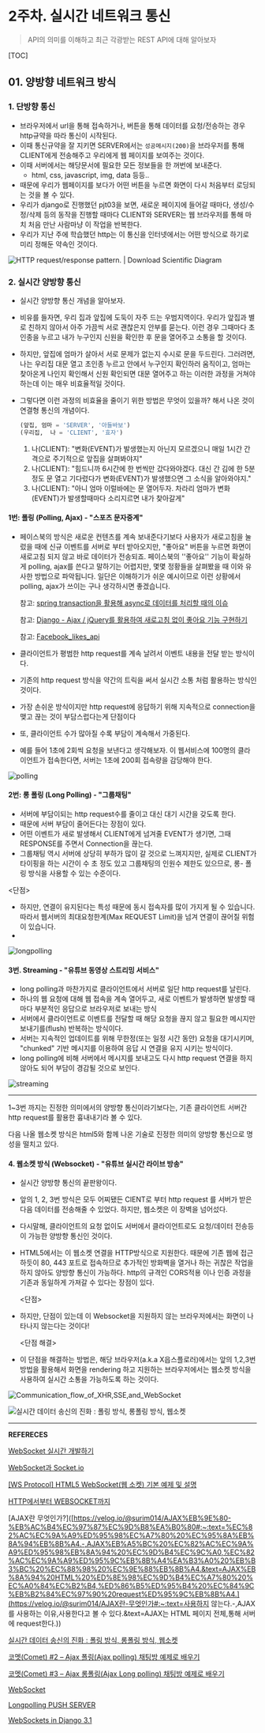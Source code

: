 # 2주차. 실시간 네트워크 통신 

> API의 의미를 이해하고 최근 각광받는 REST API에 대해 알아보자

[TOC]

## 01. 양방향 네트워크 방식

### 1. 단방향 통신

- 브라우저에서 url을 통해 접속하거나, 버튼을 통해 데이터를 요청/전송하는 경우 http규약을 따라 통신이 시작된다.
- 이때 통신규약을 잘 지키면 SERVER에서는 `성공메시지(200)`을 브라우저를 통해 CLIENT에게 전송해주고 우리에게 웹 페이지를 보여주는 것이다.
- 이때 서버에서는 해당문서에 필요한 모든 정보들을 한 꺼번에 보내준다. 
  - html, css, javascript, img, data 등등..
- 때문에 우리가 웹페이지를 보다가 어떤 버튼을 누르면 화면이 다시 처음부터 로딩되는 것을 볼 수 있다. 
- 우리가 django로 진행했던 pjt03을 보면, 새로운 페이지에 들어갈 때마다, 생성/수정/삭제 등의 동작을 진행할 때마다 CLIENT와 SERVER는 웹 브라우저를 통해 마치 처음 만난 사람마냥 이 작업을 반복한다.
-  우리가 지난 주에 학습했던 http는 이 통신을 인터넷에서는 어떤 방식으로 하기로 미리 정해둔 약속인 것이다. 

![HTTP request/response pattern. | Download Scientific Diagram](https://www.researchgate.net/publication/308387942/figure/fig1/AS:409566736076803@1474659727403/HTTP-request-response-pattern.png)



### 2. 실시간 양방향 통신

- 실시간 양방향 통신 개념을 알아보자.

- 비유를 들자면, 우리 집과 앞집에 도둑이 자주 드는 우범지역이다. 우리가 앞집과 별로 친하지 않아서 아주 가끔씩 서로 괜찮은지 안부를 묻는다. 이런 경우 그때마다 초인종을 누르고 내가 누구인지 신원을 확인한 후 문을 열어주고 소통을 할 것이다.

- 하지만, 앞집에 엄마가 살아서 서로 문제가 없는지 수시로 문을 두드린다. 그러려면, 나는 우리집 대문 열고 초인종 누르고 안에서 누구인지 확인하러 움직이고, 엄마는 찾아온게 나인지 확인해서 신원 확인되면 대문 열어주고 하는 이러한 과정을 거쳐야 하는데 이는 매우 비효율적일 것이다. 

- 그렇다면 이런 과정의 비효율을 줄이기 위한 방법은 무엇이 있을까? 해서 나온 것이 연결형 통신의 개념이다. 

  ```python
  (앞집, 엄마 = 'SERVER', '아들바보')
  (우리집,  나 = 'CLIENT', '효자')
  ```

  1. 나(CLIENT): "변화(EVENT)가 발생했는지 아닌지 모르겠으니 매일 1시간 간격으로 주기적으로 앞집을 살펴봐야지"
  2. 나(CLIENT): "힘드니까 6시간에 한 번씩만 갔다와야겠다. 대신 간 김에 한 5분정도 문 열고 기다렸다가 변화(EVENT)가 발생했으면 그 소식을 알아와야지."
  3. 나(CLIENT): "아니 엄마 이럴바에는 문 열어두자. 차라리 엄마가 변화(EVENT)가 발생할때마다 소리지르면 내가 찾아갈게"



#### 1번: 폴링 (Polling, Ajax) - "스포츠 문자중계" 

- 페이스북의 방식은 새로운 컨텐츠를 계속 보내준다기보다 사용자가 새로고침을 눌렀을 때에 신규 이벤트를 서버로 부터 받아오지만, "좋아요" 버튼을 누르면 화면이 새로고침 되지 않고 바로 데이터가 전송되죠. 페이스북의 ''좋아요'' 기능이 확실하게 polling, ajax를 쓴다고 말하기는 어렵지만, 몇몇 정황들을 살펴봤을 때 이와 유사한 방법으로 파악됩니다. 일단은 이해하기가 쉬운 예시이므로 이런 상황에서 polling, ajax가 쓰이는 구나 생각하시면 좋겠습니다.

  참고: [spring transaction을 활용해 async로 데이터를 처리할 때의 이슈](https://www.slipp.net/questions/123)

  참고: [Django - Ajax / jQuery를 활용하여 새로고침 없이 좋아요 기능 구현하기](https://wayhome25.github.io/django/2017/06/25/django-ajax-like-button/)

  참고: [Facebook_likes_api](https://developers.facebook.com/docs/graph-api/reference/v8.0/object/likes)

- 클라이언트가 평범한 http request를 계속 날려서 이벤트 내용을 전달 받는 방식이다.

- 기존의 http request 방식을 약간의 트릭을 써서 실시간 소통 처럼 활용하는 방식인 것이다.

- 가장 손쉬운 방식이지만 http request에 응답하기 위해 지속적으로 connection을 맺고 끊는 것이 부담스럽다는게 단점이다

- 또, 클라이언트 수가 많아질 수록 부담이 계속해서 가중된다.

- 예를 들어 1초에 2회씩 요청을 보낸다고 생각해보자. 이 웹서비스에 100명의 클라이언트가 접속한다면, 서버는 1초에 200회 접속량을 감당해야 한다. 

![polling](https://t1.daumcdn.net/cfile/tistory/136F123A50FF6F2F23)

#### 2번: 롱 폴링 (Long Polling)  - "그룹채팅"

- 서버에 부담이되는 http request수를 줄이고 대신 대기 시간을 갖도록 한다.
- 때문에 서버 부담이 줄어든다는 장점이 있다.
- 어떤 이벤트가 새로 발생해서 CLIENT에게 넘겨줄 EVENT가 생기면, 그때 RESPONSE를 주면서 Connection을 끊는다.
- 그룹채팅 역시 서버에 상당히 부하가 많이 갈 것으로 느껴지지만, 실제로 CLIENT가 타이핑을 하는 시간이 수 초 정도 있고 그룹채팅의 인원수 제한도 있으므로, 롱- 폴링 방식을 사용할 수 있는 수준이다. 

<단점>

- 하지만, 연결이 유지된다는 특성 때문에 동시 접속자를 많이 가지게 될 수 있습니다. 따라서 웹서버의 최대요청한계(Max REQUEST Limit)을 넘겨 연결이 끊어질 위험이 있습니다.
- 

![longpolling](https://t1.daumcdn.net/cfile/tistory/2204653A50FF706405)

#### 3번. Streaming  - "유튜브 동영상 스트리밍 서비스"

- long polling과 마찬가지로 클라이언트에서 서버로 일단 http request를 날린다. 
- 하나의 웹 요청에 대해 웹 접속을 계속 열어두고, 새로 이벤트가 발생하면 발생할 때마다 부분적인 응답으로 브라우저로 보내는 방식
- 서버에서 클라이언트로 이벤트를 전달할 때 해당 요청을 끊지 않고 필요한 메시지만 보내기를(flush) 반복하는 방식이다. 
- 서버는 지속적인 업데이트를 위해 무한정(또는 일정 시간 동안) 요청을 대기시키며, "chunked" 기반 메시지를 이용하여 응답 시 연결을 유지 시키는 방식이다.
- long polling에 비해 서버에서 메시지를 보내고도 다시 http request 연결을 하지 않아도 되어 부담이 경감될 것으로 보인다.

![streaming](https://t1.daumcdn.net/cfile/tistory/1155F54E50FF71CD0A)

---

1~3번 까지는 진정한 의미에서의 양방향 통신이라기보다는, 기존 클라이언트 서버간 http request를 활용한 흉내내기라 볼 수 있다.

다음 나올 웹소켓 방식은 html5와 함께 나온 기술로 진정한 의미의 양방향 통신으로 명성을 떨치고 있다.



#### 4. 웹소켓 방식 (Websocket) - "유튜브 실시간 라이브 방송"

- 실시간 양방향 통신의 끝판왕이다.

- 앞의 1, 2, 3번 방식은 모두 어찌됐든 ClENT로 부터 http request 를 서버가 받은 다음 데이터를 전송해줄 수 있었다. 하지만, 웹소켓은 이 장벽을 넘어섰다.

- 다시말해, 클라이언트의 요청 없이도 서버에서 클라이언트로도 요청/데이터 전송등이 가능한 양방향 통신인 것이다. 

- HTML5에서는 이 웹소켓 연결을 HTTP방식으로 지원한다. 때문에 기존 웹에 접근하듯이 80, 443 포트로 접속하므로 추가적인 방화벽을 열거나 하는 귀찮은 작업을 하지 않아도 양방향 통신이 가능하다. http의 규격인 CORS적용 이나 인증 과정을 기존과 동일하게 가져갈 수 있다는 장점이 있다.

  <단점>

- 하지만, 단점이 있는데 이 Websocket을 지원하지 않는 브라우저에서는 화면이 나타나지 않는다는 것이다!

  <단점 해결>

- 이 단점을 해결하는 방법은, 해당 브라우저(a.k.a X읍스플로러)에서는 앞의 1,2,3번 방법을 활용해서 화면을 rendering 하고 지원하는 브라우저에서는 웹소켓 방식을 사용하여 실시간 소통을 가능하도록 하는 것이다.

![Communication_flow_of_XHR,SSE,and_WebSocket](https://hpbn.co/assets/diagrams/1a8db2948eb2aad0dd47470c6c011a42.svg)

![실시간 데이터 송신의 진화 : 폴링 방식, 롱폴링 방식, 웹소켓](https://t1.daumcdn.net/cfile/tistory/1551FF384FB4B0081D)



---

**REFERECES**

[WebSocket 실시간 개발하기](https://brunch.co.kr/@adrenalinee31/2)

[WebSocket과 Socket.io](https://d2.naver.com/helloworld/1336)

[[WS Protocol] HTML5 WebSocket(웹 소켓) 기본 예제 및 설명](https://niceman.tistory.com/109)

[HTTP에서부터 WEBSOCKET까지]([https://medium.com/@chullino/http%EC%97%90%EC%84%9C%EB%B6%80%ED%84%B0-websocket%EA%B9%8C%EC%A7%80-94df91988788](https://medium.com/@chullino/http에서부터-websocket까지-94df91988788))

[AJAX란 무엇인가?]([https://velog.io/@surim014/AJAX%EB%9E%80-%EB%AC%B4%EC%97%87%EC%9D%B8%EA%B0%80#:~:text=%EC%82%AC%EC%9A%A9%ED%95%98%EC%A7%80%20%EC%95%8A%EB%8A%94%EB%8B%A4.-,AJAX%EB%A5%BC%20%EC%82%AC%EC%9A%A9%ED%95%98%EB%8A%94%20%EC%9D%B4%EC%9C%A0,%EC%82%AC%EC%9A%A9%ED%95%9C%EB%8B%A4%EA%B3%A0%20%EB%B3%BC%20%EC%88%98%20%EC%9E%88%EB%8B%A4.&text=AJAX%EB%8A%94%20HTML%20%ED%8E%98%EC%9D%B4%EC%A7%80%20%EC%A0%84%EC%B2%B4,%ED%86%B5%ED%95%B4%20%EC%84%9C%EB%B2%84%EC%97%90%20request%ED%95%9C%EB%8B%A4.](https://velog.io/@surim014/AJAX란-무엇인가#:~:text=사용하지 않는다.-,AJAX를 사용하는 이유,사용한다고 볼 수 있다.&text=AJAX는 HTML 페이지 전체,통해 서버에 request한다.))

[실시간 데이터 송신의 진화 : 폴링 방식, 롱폴링 방식, 웹소켓](https://valuefactory.tistory.com/263)

[코멧(Comet) #2 – Ajax 폴링(Ajax polling) 채팅방 예제로 배우기](http://dev.epiloum.net/1395)

[코멧(Comet) #3 – Ajax 롱폴링(Ajax Long polling) 채팅방 예제로 배우기](http://dev.epiloum.net/1453)

[WebSocket](https://hpbn.co/websocket/)

[Longpolling PUSH SERVER](https://onecellboy.tistory.com/210)

[WebSockets in Django 3.1](https://medium.com/@alex.oleshkevich/websockets-in-django-3-1-73de70c5c1ba)